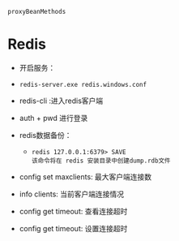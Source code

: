 ```java
proxyBeanMethods 
```

# Redis

+  开启服务：

  + ```CMD
    redis-server.exe redis.windows.conf
    ```
  
  + redis-cli  :进入redis客户端
  + auth + pwd 进行登录

+ redis数据备份：

  + ```
    redis 127.0.0.1:6379> SAVE
    该命令将在 redis 安装目录中创建dump.rdb文件  
    ```

+  config set maxclients: 最大客户端连接数

+  info clients: 当前客户端连接情况

+  config get timeout: 查看连接超时

+  config get timeout: 设置连接超时